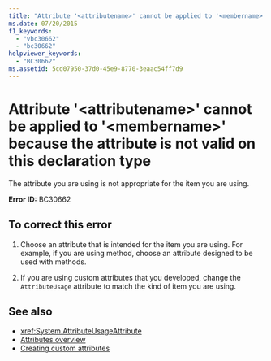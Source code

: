 ```yaml
---
title: "Attribute '<attributename>' cannot be applied to '<membername>' because the attribute is not valid on this declaration type"
ms.date: 07/20/2015
f1_keywords: 
  - "vbc30662"
  - "bc30662"
helpviewer_keywords: 
  - "BC30662"
ms.assetid: 5cd07950-37d0-45e9-8770-3eaac54ff7d9
---
```

# Attribute '\<attributename>' cannot be applied to '\<membername>' because the attribute is not valid on this declaration type
The attribute you are using is not appropriate for the item you are using.  
  
 **Error ID:** BC30662  
  
## To correct this error  
  
1. Choose an attribute that is intended for the item you are using. For example, if you are using method, choose an attribute designed to be used with methods.  
  
2. If you are using custom attributes that you developed, change the `AttributeUsage` attribute to match the kind of item you are using.  
  
## See also

- <xref:System.AttributeUsageAttribute>
- [Attributes overview](~/docs/visual-basic/programming-guide/concepts/attributes/index.md)
- [Creating custom attributes](~/docs/visual-basic/programming-guide/concepts/attributes/creating-custom-attributes.md)
